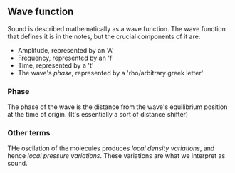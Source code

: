 ## Wave function
Sound is described mathematically as a wave function. 
The wave function that defines it is in the notes, but the crucial components of it are:

- Amplitude, represented by an 'A'
- Frequency, represented by an 'f'
- Time, represented by a       't'
- The wave's *phase*, represented by a 'rho/arbitrary greek letter'


### Phase
The phase of the wave is the distance from the wave's equilibrium position at the time of origin. 
(It's essentially a sort of distance shifter)


### Other terms
THe oscilation of the molecules produces *local density variations*, and hence *local pressure variations*. These variations are what we interpret as sound.

